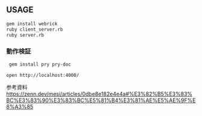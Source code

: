## USAGE

```sh
gem install webrick  
ruby client_server.rb  
ruby server.rb  
```

### 動作検証
```sh
 gem install pry pry-doc
```

`open http://localhost:4000/`

参考資料
https://zenn.dev/mesi/articles/0dbe8e182e4e4a#%E3%82%B5%E3%83%BC%E3%83%90%E3%83%BC%E5%81%B4%E3%81%AE%E5%AE%9F%E8%A3%85
